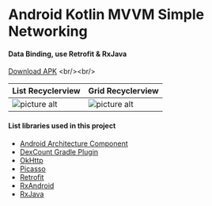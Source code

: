 # Android Kotlin MVVM Simple Networking #
#### Data Binding, use Retrofit & RxJava ####

[Download APK](https://github.com/yoesuv/android-kotlin-mvvm-networking/raw/develop/com.yoesuv.networkkotlin2-v1(1.0.1)-release.apk)
<br/><br/>

List Recyclerview | Grid Recyclerview 
-------|-----
![picture alt](https://raw.githubusercontent.com/yoesuv/android-kotlin-mvvm-networking/develop/Screenshot_20180116-075232.png) | ![picture alt](https://raw.githubusercontent.com/yoesuv/android-kotlin-mvvm-networking/develop/Screenshot_20180116-075243.png)

#### List libraries used in this project ####
* [Android Architecture Component](https://developer.android.com/topic/libraries/architecture/)
* [DexCount Gradle Plugin](https://github.com/KeepSafe/dexcount-gradle-plugin)
* [OkHttp](https://github.com/square/okhttp)
* [Picasso](https://github.com/square/picasso)
* [Retrofit](https://github.com/square/retrofit)
* [RxAndroid](https://github.com/ReactiveX/RxAndroid)
* [RxJava](https://github.com/ReactiveX/RxJava)


